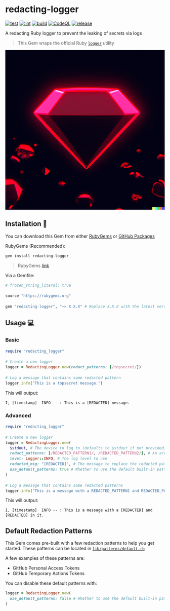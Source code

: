 # redacting-logger

[![test](https://github.com/GrantBirki/redacting-logger/actions/workflows/test.yml/badge.svg)](https://github.com/GrantBirki/redacting-logger/actions/workflows/test.yml) [![lint](https://github.com/GrantBirki/redacting-logger/actions/workflows/lint.yml/badge.svg)](https://github.com/GrantBirki/redacting-logger/actions/workflows/lint.yml) [![build](https://github.com/GrantBirki/redacting-logger/actions/workflows/build.yml/badge.svg)](https://github.com/GrantBirki/redacting-logger/actions/workflows/build.yml) [![CodeQL](https://github.com/GrantBirki/redacting-logger/actions/workflows/codeql-analysis.yml/badge.svg)](https://github.com/GrantBirki/redacting-logger/actions/workflows/codeql-analysis.yml) [![release](https://github.com/GrantBirki/redacting-logger/actions/workflows/release.yml/badge.svg)](https://github.com/GrantBirki/redacting-logger/actions/workflows/release.yml)

A redacting Ruby logger to prevent the leaking of secrets via logs

> This Gem wraps the official Ruby [`logger`](https://github.com/ruby/logger) utility

![Gem](docs/assets/gem.png)

## Installation 💎

You can download this Gem from either [RubyGems](https://rubygems.org/gems/redacting-logger) or [GitHub Packages](https://github.com/GrantBirki/redacting-logger/pkgs/rubygems/redacting-logger)

RubyGems (Recommended):

```bash
gem install redacting-logger
```

> RubyGems [link](https://rubygems.org/gems/redacting-logger)

Via a Gemfile:

```ruby
# frozen_string_literal: true

source "https://rubygems.org"

gem "redacting-logger", "~> X.X.X" # Replace X.X.X with the latest version
```

## Usage 💻

### Basic

```ruby
require "redacting_logger"

# Create a new logger
logger = RedactingLogger.new(redact_patterns: [/topsecret/])

# Log a message that contains some redacted pattern
logger.info("This is a topsecret message.")
```

This will output:

```text
I, [timestamp]  INFO -- : This is a [REDACTED] message.
```

### Advanced

```ruby
require "redacting_logger"

# Create a new logger
logger = RedactingLogger.new(
  $stdout, # The device to log to (defaults to $stdout if not provided)
  redact_patterns: [/REDACTED_PATTERN1/, /REDACTED_PATTERN2/], # An array of Regexp patterns to redact from the logs
  level: Logger::INFO, # The log level to use
  redacted_msg: "[REDACTED]", # The message to replace the redacted patterns with
  use_default_patterns: true # Whether to use the default built-in patterns or not
)

# Log a message that contains some redacted patterns
logger.info("This is a message with a REDACTED_PATTERN1 and REDACTED_PATTERN2 in it.")
```

This will output:

```text
I, [timestamp]  INFO -- : This is a message with a [REDACTED] and [REDACTED] in it.
```

## Default Redaction Patterns

This Gem comes pre-built with a few redaction patterns to help you get started. These patterns can be located in [`lib/patterns/default.rb`](lib/patterns/default.rb)

A few examples of these patterns are:

- GitHub Personal Access Tokens
- GitHub Temporary Actions Tokens

You can disable these default patterns with:

```ruby
logger = RedactingLogger.new(
  use_default_patterns: false # Whether to use the default built-in patterns or not
)
```
